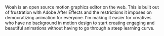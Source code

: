 Woah is an open source motion graphics editor on the web. This is built out of frustration with Adobe After Effects and the restrictions it imposes on democratizing animation for everyone. I'm making it easier for creatives who have no background in motion design to start creating engaging and beautiful animations without having to go through a steep learning curve.

